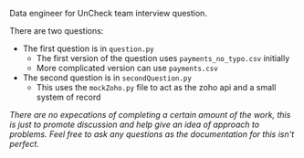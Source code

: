 Data engineer for UnCheck team interview question.

There are two questions: 
  - The first question is in `question.py`
    - The first version of the question uses `payments_no_typo.csv` initially
    - More complicated version can use `payments.csv`
  - The second question is in `secondQuestion.py`
    - This uses the `mockZoho.py` file to act as the zoho api and a small system of record

*There are no expecations of completing a certain amount of the work, this is just to promote discussion and help give an idea of approach to problems. Feel free to ask any questions as the documentation for this isn't perfect.*